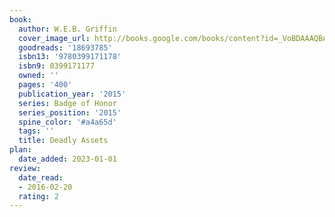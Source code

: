 ```yaml
---
book:
  author: W.E.B. Griffin
  cover_image_url: http://books.google.com/books/content?id=_VoBDAAAQBAJ&printsec=frontcover&img=1&zoom=1&edge=curl&source=gbs_api
  goodreads: '18693785'
  isbn13: '9780399171178'
  isbn9: 0399171177
  owned: ''
  pages: '400'
  publication_year: '2015'
  series: Badge of Honor
  series_position: '2015'
  spine_color: '#a4a65d'
  tags: ''
  title: Deadly Assets
plan:
  date_added: 2023-01-01
review:
  date_read:
  - 2016-02-20
  rating: 2
---
```

